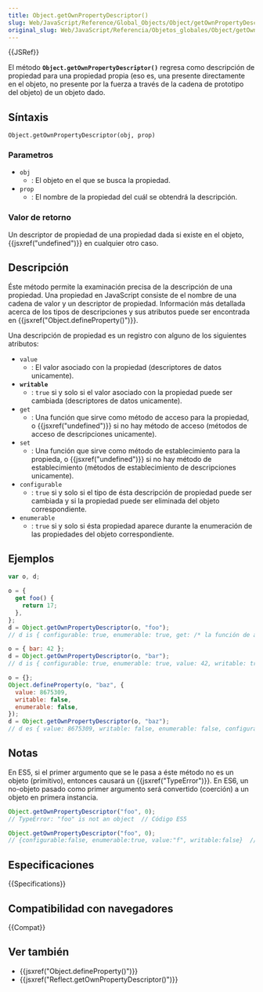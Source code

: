 ```yaml
---
title: Object.getOwnPropertyDescriptor()
slug: Web/JavaScript/Reference/Global_Objects/Object/getOwnPropertyDescriptor
original_slug: Web/JavaScript/Referencia/Objetos_globales/Object/getOwnPropertyDescriptor
---
```


{{JSRef}}

El método **`Object.getOwnPropertyDescriptor()`** regresa como descripción de propiedad para una propiedad propia (eso es, una presente directamente en el objeto, no presente por la fuerza a través de la cadena de prototipo del objeto) de un objeto dado.

## Síntaxis

```
Object.getOwnPropertyDescriptor(obj, prop)
```

### Parametros

- `obj`
  - : El objeto en el que se busca la propiedad.
- `prop`
  - : El nombre de la propiedad del cuál se obtendrá la descripción.

### Valor de retorno

Un descriptor de propiedad de una propiedad dada si existe en el objeto, {{jsxref("undefined")}} en cualquier otro caso.

## Descripción

Éste método permite la examinación precisa de la descripción de una propiedad. Una propiedad en JavaScript consiste de el nombre de una cadena de valor y un descriptor de propiedad. Información más detallada acerca de los tipos de descripciones y sus atributos puede ser encontrada en {{jsxref("Object.defineProperty()")}}.

Una descripción de propiedad es un registro con alguno de los siguientes atributos:

- `value`
  - : El valor asociado con la propiedad (descriptores de datos unicamente).
- **`writable`**
  - : `true` si y solo si el valor asociado con la propiedad puede ser cambiada (descriptores de datos unicamente).
- `get`
  - : Una función que sirve como método de acceso para la propiedad, o {{jsxref("undefined")}} si no hay método de acceso (métodos de acceso de descripciones unicamente).
- `set`
  - : Una función que sirve como método de establecimiento para la propieda, o {{jsxref("undefined")}} si no hay método de establecimiento (métodos de establecimiento de descripciones unicamente).
- `configurable`
  - : `true` si y solo si el tipo de ésta descripción de propiedad puede ser cambiada y si la propiedad puede ser eliminada del objeto correspondiente.
- `enumerable`
  - : `true` si y solo si ésta propiedad aparece durante la enumeración de las propiedades del objeto correspondiente.

## Ejemplos

```js
var o, d;

o = {
  get foo() {
    return 17;
  },
};
d = Object.getOwnPropertyDescriptor(o, "foo");
// d is { configurable: true, enumerable: true, get: /* la función de acceso */, set: undefined }

o = { bar: 42 };
d = Object.getOwnPropertyDescriptor(o, "bar");
// d is { configurable: true, enumerable: true, value: 42, writable: true }

o = {};
Object.defineProperty(o, "baz", {
  value: 8675309,
  writable: false,
  enumerable: false,
});
d = Object.getOwnPropertyDescriptor(o, "baz");
// d es { value: 8675309, writable: false, enumerable: false, configurable: false }
```

## Notas

En ES5, si el primer argumento que se le pasa a éste método no es un objeto (primitivo), entonces causará un {{jsxref("TypeError")}}. En ES6, un no-objeto pasado como primer argumento será convertido (coerción) a un objeto en primera instancia.

```js
Object.getOwnPropertyDescriptor("foo", 0);
// TypeError: "foo" is not an object  // Código ES5

Object.getOwnPropertyDescriptor("foo", 0);
// {configurable:false, enumerable:true, value:"f", writable:false}  // Código ES6
```

## Especificaciones

{{Specifications}}

## Compatibilidad con navegadores

{{Compat}}

## Ver también

- {{jsxref("Object.defineProperty()")}}
- {{jsxref("Reflect.getOwnPropertyDescriptor()")}}
